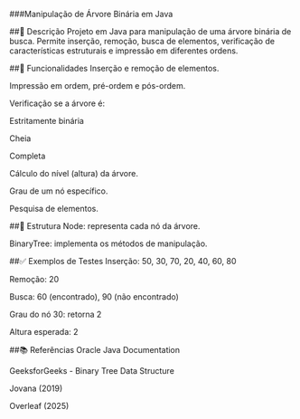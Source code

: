 ###Manipulação de Árvore Binária em Java

##📌 Descrição
Projeto em Java para manipulação de uma árvore binária de busca. Permite inserção, remoção, busca de elementos, verificação de características estruturais e impressão em diferentes ordens.

##🔧 Funcionalidades
Inserção e remoção de elementos.

Impressão em ordem, pré-ordem e pós-ordem.

Verificação se a árvore é:

Estritamente binária

Cheia

Completa

Cálculo do nível (altura) da árvore.

Grau de um nó específico.

Pesquisa de elementos.

##🧱 Estrutura
Node: representa cada nó da árvore.

BinaryTree: implementa os métodos de manipulação.

##✅ Exemplos de Testes
Inserção: 50, 30, 70, 20, 40, 60, 80

Remoção: 20

Busca: 60 (encontrado), 90 (não encontrado)

Grau do nó 30: retorna 2

Altura esperada: 2

##📚 Referências
Oracle Java Documentation

GeeksforGeeks - Binary Tree Data Structure

Jovana (2019)

Overleaf (2025)
